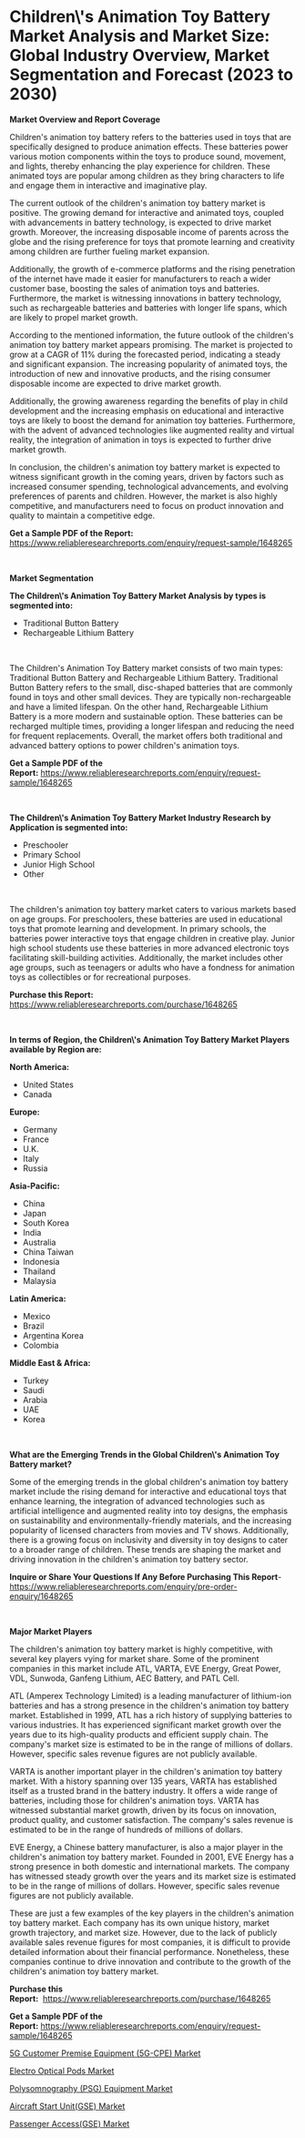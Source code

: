<p><h1>Children\'s Animation Toy Battery Market Analysis and Market Size: Global Industry Overview, Market Segmentation and Forecast (2023 to 2030)</h1></p><p><strong>Market Overview and Report Coverage</strong></p>
<p><p>Children's animation toy battery refers to the batteries used in toys that are specifically designed to produce animation effects. These batteries power various motion components within the toys to produce sound, movement, and lights, thereby enhancing the play experience for children. These animated toys are popular among children as they bring characters to life and engage them in interactive and imaginative play.</p><p>The current outlook of the children's animation toy battery market is positive. The growing demand for interactive and animated toys, coupled with advancements in battery technology, is expected to drive market growth. Moreover, the increasing disposable income of parents across the globe and the rising preference for toys that promote learning and creativity among children are further fueling market expansion.</p><p>Additionally, the growth of e-commerce platforms and the rising penetration of the internet have made it easier for manufacturers to reach a wider customer base, boosting the sales of animation toys and batteries. Furthermore, the market is witnessing innovations in battery technology, such as rechargeable batteries and batteries with longer life spans, which are likely to propel market growth.</p><p>According to the mentioned information, the future outlook of the children's animation toy battery market appears promising. The market is projected to grow at a CAGR of 11% during the forecasted period, indicating a steady and significant expansion. The increasing popularity of animated toys, the introduction of new and innovative products, and the rising consumer disposable income are expected to drive market growth.</p><p>Additionally, the growing awareness regarding the benefits of play in child development and the increasing emphasis on educational and interactive toys are likely to boost the demand for animation toy batteries. Furthermore, with the advent of advanced technologies like augmented reality and virtual reality, the integration of animation in toys is expected to further drive market growth.</p><p>In conclusion, the children's animation toy battery market is expected to witness significant growth in the coming years, driven by factors such as increased consumer spending, technological advancements, and evolving preferences of parents and children. However, the market is also highly competitive, and manufacturers need to focus on product innovation and quality to maintain a competitive edge.</p></p>
<p><strong>Get a Sample PDF of the Report:</strong> <a href="https://www.reliableresearchreports.com/enquiry/request-sample/1648265">https://www.reliableresearchreports.com/enquiry/request-sample/1648265</a></p>
<p>&nbsp;</p>
<p><strong>Market Segmentation</strong></p>
<p><strong>The Children\'s Animation Toy Battery Market Analysis by types is segmented into:</strong></p>
<p><ul><li>Traditional Button Battery</li><li>Rechargeable Lithium Battery</li></ul></p>
<p>&nbsp;</p>
<p><p>The Children's Animation Toy Battery market consists of two main types: Traditional Button Battery and Rechargeable Lithium Battery. Traditional Button Battery refers to the small, disc-shaped batteries that are commonly found in toys and other small devices. They are typically non-rechargeable and have a limited lifespan. On the other hand, Rechargeable Lithium Battery is a more modern and sustainable option. These batteries can be recharged multiple times, providing a longer lifespan and reducing the need for frequent replacements. Overall, the market offers both traditional and advanced battery options to power children's animation toys.</p></p>
<p><strong>Get a Sample PDF of the Report:</strong>&nbsp;<a href="https://www.reliableresearchreports.com/enquiry/request-sample/1648265">https://www.reliableresearchreports.com/enquiry/request-sample/1648265</a></p>
<p>&nbsp;</p>
<p><strong>The Children\'s Animation Toy Battery Market Industry Research by Application is segmented into:</strong></p>
<p><ul><li>Preschooler</li><li>Primary School</li><li>Junior High School</li><li>Other</li></ul></p>
<p>&nbsp;</p>
<p><p>The children's animation toy battery market caters to various markets based on age groups. For preschoolers, these batteries are used in educational toys that promote learning and development. In primary schools, the batteries power interactive toys that engage children in creative play. Junior high school students use these batteries in more advanced electronic toys facilitating skill-building activities. Additionally, the market includes other age groups, such as teenagers or adults who have a fondness for animation toys as collectibles or for recreational purposes.</p></p>
<p><strong>Purchase this Report:</strong>&nbsp; <a href="https://www.reliableresearchreports.com/purchase/1648265">https://www.reliableresearchreports.com/purchase/1648265</a></p>
<p>&nbsp;</p>
<p><strong>In terms of Region, the Children\'s Animation Toy Battery Market Players available by Region are:</strong></p>
<p>
    <p> <strong> North America: </strong>
        <ul>
            <li>United States</li>
            <li>Canada</li>
        </ul>
        </p> 
    <p> <strong> Europe: </strong>
        <ul>
            <li>Germany</li>
            <li>France</li>
            <li>U.K.</li>
            <li>Italy</li>
            <li>Russia</li>
        </ul>
        </p> 
    <p> <strong> Asia-Pacific: </strong>
        <ul>
            <li>China</li>
            <li>Japan</li>
            <li>South Korea</li>
            <li>India</li>
            <li>Australia</li>
            <li>China Taiwan</li>
            <li>Indonesia</li>
            <li>Thailand</li>
            <li>Malaysia</li>
        </ul>
        </p> 
    <p> <strong> Latin America: </strong>
        <ul>
            <li>Mexico</li>
            <li>Brazil</li>
            <li>Argentina Korea</li>
            <li>Colombia</li>
        </ul>
        </p> 
    <p> <strong> Middle East & Africa: </strong>
        <ul>
            <li>Turkey</li>
            <li>Saudi</li>
            <li>Arabia</li>
            <li>UAE</li>
            <li>Korea</li>
        </ul>
    </p>
    </p>
<p>&nbsp;</p>
<p><strong>What are the Emerging Trends in the Global Children\'s Animation Toy Battery market?</strong></p>
<p><p>Some of the emerging trends in the global children's animation toy battery market include the rising demand for interactive and educational toys that enhance learning, the integration of advanced technologies such as artificial intelligence and augmented reality into toy designs, the emphasis on sustainability and environmentally-friendly materials, and the increasing popularity of licensed characters from movies and TV shows. Additionally, there is a growing focus on inclusivity and diversity in toy designs to cater to a broader range of children. These trends are shaping the market and driving innovation in the children's animation toy battery sector.</p></p>
<p><strong>Inquire or Share Your Questions If Any Before Purchasing This Report</strong>- <a href="https://www.reliableresearchreports.com/enquiry/pre-order-enquiry/1648265">https://www.reliableresearchreports.com/enquiry/pre-order-enquiry/1648265</a></p>
<p>&nbsp;</p>
<p><strong>Major Market Players</strong></p>
<p><p>The children's animation toy battery market is highly competitive, with several key players vying for market share. Some of the prominent companies in this market include ATL, VARTA, EVE Energy, Great Power, VDL, Sunwoda, Ganfeng Lithium, AEC Battery, and PATL Cell.</p><p>ATL (Amperex Technology Limited) is a leading manufacturer of lithium-ion batteries and has a strong presence in the children's animation toy battery market. Established in 1999, ATL has a rich history of supplying batteries to various industries. It has experienced significant market growth over the years due to its high-quality products and efficient supply chain. The company's market size is estimated to be in the range of millions of dollars. However, specific sales revenue figures are not publicly available.</p><p>VARTA is another important player in the children's animation toy battery market. With a history spanning over 135 years, VARTA has established itself as a trusted brand in the battery industry. It offers a wide range of batteries, including those for children's animation toys. VARTA has witnessed substantial market growth, driven by its focus on innovation, product quality, and customer satisfaction. The company's sales revenue is estimated to be in the range of hundreds of millions of dollars.</p><p>EVE Energy, a Chinese battery manufacturer, is also a major player in the children's animation toy battery market. Founded in 2001, EVE Energy has a strong presence in both domestic and international markets. The company has witnessed steady growth over the years and its market size is estimated to be in the range of millions of dollars. However, specific sales revenue figures are not publicly available.</p><p>These are just a few examples of the key players in the children's animation toy battery market. Each company has its own unique history, market growth trajectory, and market size. However, due to the lack of publicly available sales revenue figures for most companies, it is difficult to provide detailed information about their financial performance. Nonetheless, these companies continue to drive innovation and contribute to the growth of the children's animation toy battery market.</p></p>
<p><strong>Purchase this Report:</strong>&nbsp;&nbsp;<a href="https://www.reliableresearchreports.com/purchase/1648265">https://www.reliableresearchreports.com/purchase/1648265</a></p>
<p></p>
<p><strong>Get a Sample PDF of the Report:</strong>&nbsp;<a href="https://www.reliableresearchreports.com/enquiry/request-sample/1648265">https://www.reliableresearchreports.com/enquiry/request-sample/1648265</a></p>
<p><p><a href="https://medium.com/@reyeshowell655/5g-customer-premise-equipment-5g-cpe-market-size-and-market-trends-complete-industry-overview-497221997311">5G Customer Premise Equipment (5G-CPE) Market</a></p><p><a href="https://medium.com/@jarredmertz2772/electro-optical-pods-market-size-market-outlook-and-market-forecast-2023-to-2030-4adcf793ff70">Electro Optical Pods Market</a></p><p><a href="https://www.linkedin.com/pulse/polysomnography-psg-equipment-market-research-report-provides-bvgae/">Polysomnography (PSG) Equipment Market</a></p><p><a href="https://github.com/CliffMedina6/Market-Research-Report-List-1/blob/main/aircraft-start-unitgse-market.md">Aircraft Start Unit(GSE) Market</a></p><p><a href="https://github.com/PeterParrish5/Market-Research-Report-List-1/blob/main/passenger-accessgse-market.md">Passenger Access(GSE) Market</a></p></p>